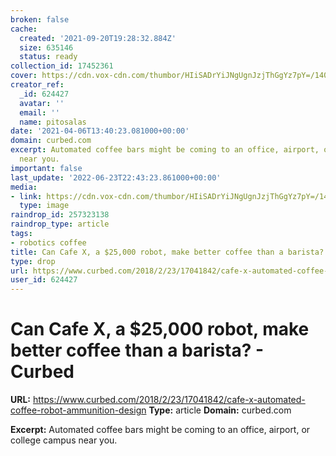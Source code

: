 ```yaml
---
broken: false
cache:
  created: '2021-09-20T19:28:32.884Z'
  size: 635146
  status: ready
collection_id: 17452361
cover: https://cdn.vox-cdn.com/thumbor/HIiSADrYiJNgUgnJzjThGgYz7pY=/1400x1400/filters:format(jpeg)/cdn.vox-cdn.com/uploads/chorus_asset/file/10280253/CafeX_automated_robot_coffee_ammunition_design_03.jpg
creator_ref:
  _id: 624427
  avatar: ''
  email: ''
  name: pitosalas
date: '2021-04-06T13:40:23.081000+00:00'
domain: curbed.com
excerpt: Automated coffee bars might be coming to an office, airport, or college campus
  near you.
important: false
last_update: '2022-06-23T22:43:23.861000+00:00'
media:
- link: https://cdn.vox-cdn.com/thumbor/HIiSADrYiJNgUgnJzjThGgYz7pY=/1400x1400/filters:format(jpeg)/cdn.vox-cdn.com/uploads/chorus_asset/file/10280253/CafeX_automated_robot_coffee_ammunition_design_03.jpg
  type: image
raindrop_id: 257323138
raindrop_type: article
tags:
- robotics coffee
title: Can Cafe X, a $25,000 robot, make better coffee than a barista? - Curbed
type: drop
url: https://www.curbed.com/2018/2/23/17041842/cafe-x-automated-coffee-robot-ammunition-design
user_id: 624427
---
```


# Can Cafe X, a $25,000 robot, make better coffee than a barista? - Curbed

**URL:** https://www.curbed.com/2018/2/23/17041842/cafe-x-automated-coffee-robot-ammunition-design
**Type:** article
**Domain:** curbed.com

**Excerpt:** Automated coffee bars might be coming to an office, airport, or college campus near you.
